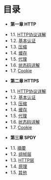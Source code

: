 目录
===


* **第一章 HTTP**
- 1.1. [HTTP协议详解](http://www.cnblogs.com/TankXiao/archive/2012/02/13/2342672.html)
- 1.2. [基本认证](http://www.cnblogs.com/TankXiao/archive/2012/09/26/2695955.html)
- 1.3. [压缩](http://www.cnblogs.com/TankXiao/archive/2012/11/13/2749055.html)
- 1.4. [缓存](http://www.cnblogs.com/TankXiao/archive/2012/11/28/2793365.html)
- 1.5. [代理](http://www.cnblogs.com/TankXiao/archive/2012/12/12/2794160.html)
- 1.6. [状态码详解](http://www.cnblogs.com/TankXiao/archive/2013/01/08/2818542.html)
- 1.7. [Cookie](http://www.cnblogs.com/TankXiao/archive/2013/04/15/2848906.html)
* **第二章 HTTPS**
- 1.1. [HTTP协议详解](http://www.cnblogs.com/TankXiao/archive/2012/02/13/2342672.html)
- 1.2. [基本认证](http://www.cnblogs.com/TankXiao/archive/2012/09/26/2695955.html)
- 1.3. [压缩](http://www.cnblogs.com/TankXiao/archive/2012/11/13/2749055.html)
- 1.4. [缓存](http://www.cnblogs.com/TankXiao/archive/2012/11/28/2793365.html)
- 1.5. [代理](http://www.cnblogs.com/TankXiao/archive/2012/12/12/2794160.html)
- 1.6. [状态码详解](http://www.cnblogs.com/TankXiao/archive/2013/01/08/2818542.html)
- 1.7. [Cookie](http://www.cnblogs.com/TankXiao/archive/2013/04/15/2848906.html)
* **第三章 SPDY**
- 1.1. [摘要](book/SPDY/1.1-abstract.md)
- 1.2. [组帧层](book/SPDY/1.2-framing-layer.md)
- 1.3. [HTTP层](book/SPDY/1.3-http-layer.md)
- 1.4. [原理](book/SPDY/1.4-theory.md)
- 1.5. [其他](book/SPDY/1.5-others.md)
